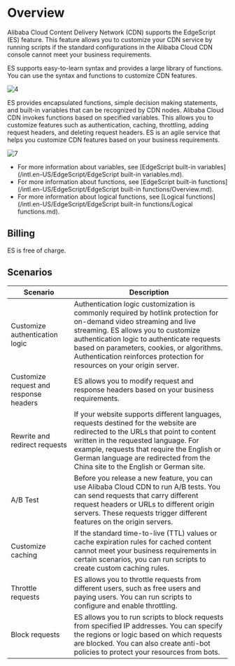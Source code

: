 # Overview

Alibaba Cloud Content Delivery Network \(CDN\) supports the EdgeScript \(ES\) feature. This feature allows you to customize your CDN service by running scripts if the standard configurations in the Alibaba Cloud CDN console cannot meet your business requirements.

ES supports easy-to-learn syntax and provides a large library of functions. You can use the syntax and functions to customize CDN features.

![4](https://static-aliyun-doc.oss-accelerate.aliyuncs.com/assets/img/en-US/4160738161/p255418.png)

ES provides encapsulated functions, simple decision making statements, and built-in variables that can be recognized by CDN nodes. Alibaba Cloud CDN invokes functions based on specified variables. This allows you to customize features such as authentication, caching, throttling, adding request headers, and deleting request headers. ES is an agile service that helps you customize CDN features based on your business requirements.

![7](https://static-aliyun-doc.oss-accelerate.aliyuncs.com/assets/img/en-US/4630738161/p255500.png)

-   For more information about variables, see [EdgeScript built-in variables](/intl.en-US/EdgeScript/EdgeScript built-in variables.md).
-   For more information about functions, see [EdgeScript built-in functions](/intl.en-US/EdgeScript/EdgeScript built-in functions/Overview.md).
-   For more information about logical functions, see [Logical functions](/intl.en-US/EdgeScript/EdgeScript built-in functions/Logical functions.md).

## Billing

ES is free of charge.

## Scenarios

|Scenario|Description|
|--------|-----------|
|Customize authentication logic|Authentication logic customization is commonly required by hotlink protection for on-demand video streaming and live streaming. ES allows you to customize authentication logic to authenticate requests based on parameters, cookies, or algorithms. Authentication reinforces protection for resources on your origin server.|
|Customize request and response headers|ES allows you to modify request and response headers based on your business requirements.|
|Rewrite and redirect requests|If your website supports different languages, requests destined for the website are redirected to the URLs that point to content written in the requested language. For example, requests that require the English or German language are redirected from the China site to the English or German site.|
|A/B Test|Before you release a new feature, you can use Alibaba Cloud CDN to run A/B tests. You can send requests that carry different request headers or URLs to different origin servers. These requests trigger different features on the origin servers.|
|Customize caching|If the standard time-to-live \(TTL\) values or cache expiration rules for cached content cannot meet your business requirements in certain scenarios, you can run scripts to create custom caching rules.|
|Throttle requests|ES allows you to throttle requests from different users, such as free users and paying users. You can run scripts to configure and enable throttling.|
|Block requests|ES allows you to run scripts to block requests from specified IP addresses. You can specify the regions or logic based on which requests are blocked. You can also create anti-bot policies to protect your resources from bots.|

